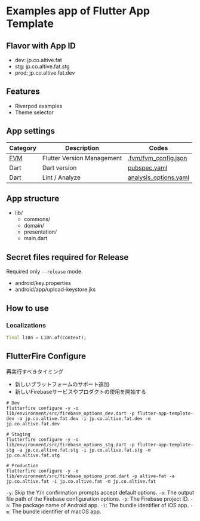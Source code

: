 # Examples app of Flutter App Template

## Flavor with App ID

- dev: jp.co.altive.fat
- stg: jp.co.altive.fat.stg
- prod: jp.co.altive.fat.dev

## Features
- Riverpod examples
- Theme selector

## App settings
|Category|Description|Codes|
|---|---|---|
| [FVM](https://github.com/leoafarias/fvm) | Flutter Version Management | [.fvm/fvm_config.json](../../.fvm/fvm_config.json) |
| Dart | Dart version | [pubspec.yaml](./pubspec.yaml) |
| Dart | Lint / Analyze | [analysis_options.yaml](./analysis_options.yaml) |

## App structure

- lib/
    - commons/
    - domain/
    - presentation/
  - main.dart

## Secret files required for Release

Required only `--release` mode.

- android/key.properties
- android/app/upload-keystore.jks

## How to use
### Localizations
```dart
final l10n = L10n.of(context);
```

## FlutterFire Configure
再実行すべきタイミング
- 新しいプラットフォームのサポート追加
- 新しいFirebaseサービスやプロダクトの使用を開始する

```shell
# Dev
flutterfire configure -y -o lib/environment/src/firebase_options_dev.dart -p flutter-app-template-dev -a jp.co.altive.fat.dev -i jp.co.altive.fat.dev -m jp.co.altive.fat.dev

# Staging
flutterfire configure -y -o lib/environment/src/firebase_options_stg.dart -p flutter-app-template-stg -a jp.co.altive.fat.stg -i jp.co.altive.fat.stg -m jp.co.altive.fat.stg

# Production
flutterfire configure -y -o lib/environment/src/firebase_options_prod.dart -p altive-fat -a jp.co.altive.fat -i jp.co.altive.fat -m jp.co.altive.fat
```

`-y`: Skip the Y/n confirmation prompts accept default options.
`-o`: The output file path of the Firebase configuration options.
`-p`: The Firebase project ID.
`-a`: The package name of Android app.
`-i`: The bundle identifier of iOS app.
`-m`: The bundle identifier of macOS app.
